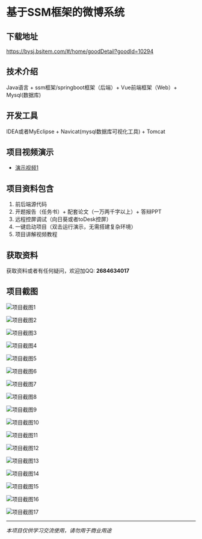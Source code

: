 # 基于SSM框架的微博系统

## 下载地址
https://bysj.bsitem.com/#/home/goodDetail?goodId=10294

## 技术介绍
Java语言 + ssm框架/springboot框架（后端）+ Vue前端框架（Web）+ Mysql(数据库)

## 开发工具
IDEA或者MyEclipse + Navicat(mysql数据库可视化工具) + Tomcat

## 项目视频演示
- [演示视频1](https://graduation-images.oss-cn-beijing.aliyuncs.com/videos/828%E5%A5%97ssm%E5%BD%95%E5%83%8F/10294_ssm137%E5%9F%BA%E4%BA%8ESSM%E6%A1%86%E6%9E%B6%E7%9A%84%E5%BE%AE%E5%8D%9A%E7%B3%BB%E7%BB%9F%2Bvue%E5%BD%95%E5%83%8F.mp4)

## 项目资料包含
1. 前后端源代码
2. 开题报告（任务书）+ 配套论文（一万两千字以上）+ 答辩PPT
3. 远程控屏调试（向日葵或者toDesk控屏）
4. 一键启动项目（双击运行演示，无需搭建复杂环境）
5. 项目讲解视频教程

## 获取资料
获取资料或者有任何疑问，欢迎加QQ: **2684634017**

## 项目截图
![项目截图1](https://graduation-images.oss-cn-beijing.aliyuncs.com/图片/10294/毕设论坛项目主图.jpg)

![项目截图2](https://graduation-images.oss-cn-beijing.aliyuncs.com/图片/10294/1.png)

![项目截图3](https://graduation-images.oss-cn-beijing.aliyuncs.com/图片/10294/2.png)

![项目截图4](https://graduation-images.oss-cn-beijing.aliyuncs.com/图片/10294/3.png)

![项目截图5](https://graduation-images.oss-cn-beijing.aliyuncs.com/图片/10294/4.png)

![项目截图6](https://graduation-images.oss-cn-beijing.aliyuncs.com/图片/10294/5.png)

![项目截图7](https://graduation-images.oss-cn-beijing.aliyuncs.com/图片/10294/6.png)

![项目截图8](https://graduation-images.oss-cn-beijing.aliyuncs.com/图片/10294/7.png)

![项目截图9](https://graduation-images.oss-cn-beijing.aliyuncs.com/图片/10294/8.png)

![项目截图10](https://graduation-images.oss-cn-beijing.aliyuncs.com/图片/10294/9.png)

![项目截图11](https://graduation-images.oss-cn-beijing.aliyuncs.com/图片/10294/10.png)

![项目截图12](https://graduation-images.oss-cn-beijing.aliyuncs.com/图片/10294/11.png)

![项目截图13](https://graduation-images.oss-cn-beijing.aliyuncs.com/图片/10294/12.png)

![项目截图14](https://graduation-images.oss-cn-beijing.aliyuncs.com/图片/10294/13.png)

![项目截图15](https://graduation-images.oss-cn-beijing.aliyuncs.com/图片/10294/14.png)

![项目截图16](https://graduation-images.oss-cn-beijing.aliyuncs.com/图片/10294/15.png)

![项目截图17](https://graduation-images.oss-cn-beijing.aliyuncs.com/图片/10294/16.png)

---
*本项目仅供学习交流使用，请勿用于商业用途*
